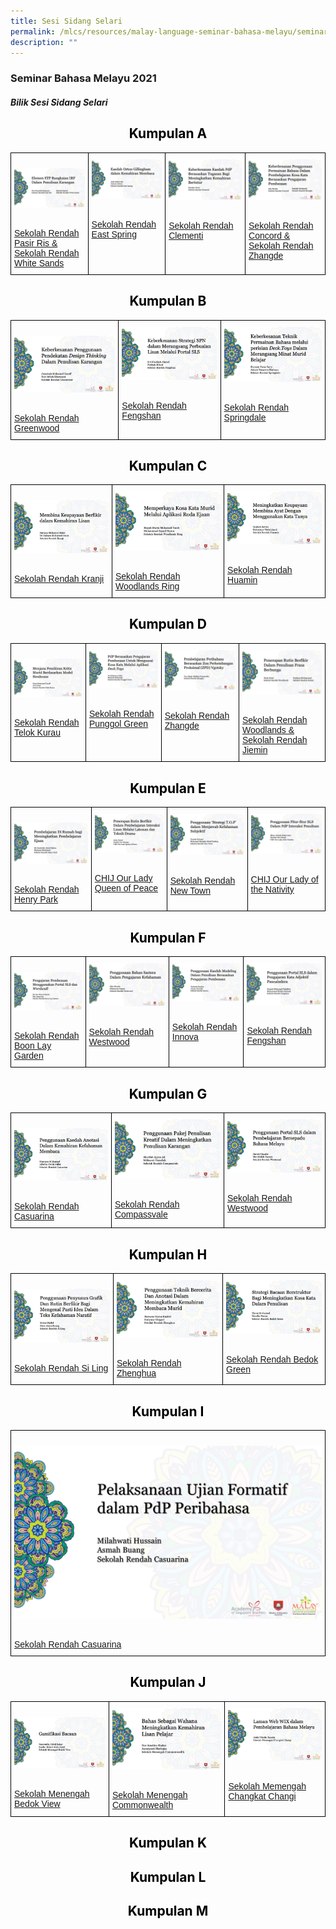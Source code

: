 ```yaml
---
title: Sesi Sidang Selari
permalink: /mlcs/resources/malay-language-seminar-bahasa-melayu/seminar-bahasa-melayu-2021/sesi-sidang-selari/
description: ""
---
```

### Seminar Bahasa Melayu 2021

##### **Bilik Sesi Sidang Selari**

<h2 style="color:black" align="center">Kumpulan A</h2>

<style type="text/css">
.tg  {border-collapse:collapse;border-spacing:0;}
.tg td{border-color:black;border-style:solid;border-width:1px;font-family:Arial, sans-serif;font-size:14px;
  overflow:hidden;padding:10px 5px;word-break:normal;}
.tg th{border-color:black;border-style:solid;border-width:1px;font-family:Arial, sans-serif;font-size:14px;
  font-weight:normal;overflow:hidden;padding:10px 5px;word-break:normal;}
.tg .tg-0lax{text-align:left;vertical-align:top}
</style>
<table class="tg">
<thead>
  <tr>
    <td class="tg-0lax"><p><a href="https://www.youtube.com/watch?v=a-8YRGsLOsg&ab_channel=PusatBahasaMelayuSingapura"><img src="/images/pasir-ris-whitesand-pri.png" alt="pasir-ris-whitesand-pri"></a></p>
<br><a href="https://www.youtube.com/watch?v=a-8YRGsLOsg&ab_channel=PusatBahasaMelayuSingapura">Sekolah Rendah Pasir Ris & Sekolah Rendah White Sands</a></td>
    <td class="tg-0lax"><a href="https://www.youtube.com/watch?v=8qlnFGS_M-Q&ab_channel=PusatBahasaMelayuSingapura"><img src="/images/east-spring-pri.png" alt="east-spring-pri"></a></p>
<br><a href="https://www.youtube.com/watch?v=8qlnFGS_M-Q&ab_channel=PusatBahasaMelayuSingapura">Sekolah Rendah East Spring</a></td>
    <td class="tg-0lax"><a href="https://www.youtube.com/watch?v=k_06DNpHrxU&ab_channel=PusatBahasaMelayuSingapura"><img src="/images/clementi-pri.png" alt="clementi-pri"></a></p>
<br><a href="https://www.youtube.com/watch?v=k_06DNpHrxU&ab_channel=PusatBahasaMelayuSingapura">Sekolah Rendah Clementi</a></td>
    <td class="tg-0lax"><a href="https://www.youtube.com/watch?v=hdBiKxa3tg0&ab_channel=PusatBahasaMelayuSingapura"><img src="/images/concord-zhangde-pri.png" alt="concord-zhangde-pri"></a></p>
<br><a href="https://www.youtube.com/watch?v=hdBiKxa3tg0&ab_channel=PusatBahasaMelayuSingapura">Sekolah Rendah Concord & Sekolah Rendah Zhangde</a></td>
  </tr>
</thead>
</table>

<h2 style="color:black" align="center">Kumpulan B</h2>

<style type="text/css">
.tg  {border-collapse:collapse;border-spacing:0;}
.tg td{border-color:black;border-style:solid;border-width:1px;font-family:Arial, sans-serif;font-size:14px;
  overflow:hidden;padding:10px 5px;word-break:normal;}
.tg th{border-color:black;border-style:solid;border-width:1px;font-family:Arial, sans-serif;font-size:14px;
  font-weight:normal;overflow:hidden;padding:10px 5px;word-break:normal;}
.tg .tg-0lax{text-align:left;vertical-align:top}
</style>
<table class="tg">
<thead>
  <tr>
    <td class="tg-0lax"><p><a href="https://www.youtube.com/watch?v=K-meMBQ-Pb8&ab_channel=PusatBahasaMelayuSingapura"><img src="/images/greenwood-pri.png" alt="greenwood-pri"></a></p>
<br><a href="https://www.youtube.com/watch?v=K-meMBQ-Pb8&ab_channel=PusatBahasaMelayuSingapura">Sekolah Rendah Greenwood</a></td>
    <td class="tg-0lax"><a href="https://www.youtube.com/watch?v=-M4RLdRhxhQ&ab_channel=PusatBahasaMelayuSingapura"><img src="/images/fengshan-pri---spn.png" alt="fengshan-pri"></a></p>
<br><a href="https://www.youtube.com/watch?v=-M4RLdRhxhQ&ab_channel=PusatBahasaMelayuSingapura">Sekolah Rendah Fengshan</a></td>
    <td class="tg-0lax"><a href="https://www.youtube.com/watch?v=9fJLZxKph_o&ab_channel=PusatBahasaMelayuSingapura"><img src="/images/springdale-pri.png" alt="springdale-pri"></a></p>
<br><a href="https://www.youtube.com/watch?v=9fJLZxKph_o&ab_channel=PusatBahasaMelayuSingapura">Sekolah Rendah Springdale</a></td>
  </tr>
</thead>
</table>

<h2 style="color:black" align="center">Kumpulan C</h2>

<style type="text/css">
.tg  {border-collapse:collapse;border-spacing:0;}
.tg td{border-color:black;border-style:solid;border-width:1px;font-family:Arial, sans-serif;font-size:14px;
  overflow:hidden;padding:10px 5px;word-break:normal;}
.tg th{border-color:black;border-style:solid;border-width:1px;font-family:Arial, sans-serif;font-size:14px;
  font-weight:normal;overflow:hidden;padding:10px 5px;word-break:normal;}
.tg .tg-0lax{text-align:left;vertical-align:top}
</style>
<table class="tg">
<thead>
  <tr>
    <td class="tg-0lax"><p><a href="https://www.youtube.com/watch?v=lwYJ47iBZNA&ab_channel=PusatBahasaMelayuSingapura"><img src="/images/kranji-pri.png" alt="kranji-pri"></a></p>
<br><a href="https://www.youtube.com/watch?v=lwYJ47iBZNA&ab_channel=PusatBahasaMelayuSingapura">Sekolah Rendah Kranji</a></td>
    <td class="tg-0lax"><a href="https://www.youtube.com/watch?v=wAD0cPoFRuY&ab_channel=PusatBahasaMelayuSingapura"><img src="/images/woodlands-ring-pri.png" alt="woodlands-ring-pri"></a></p>
<br><a href="https://www.youtube.com/watch?v=wAD0cPoFRuY&ab_channel=PusatBahasaMelayuSingapura">Sekolah Rendah Woodlands Ring</a></td>
    <td class="tg-0lax"><a href="https://www.youtube.com/watch?v=Rzcvv04Xs44&ab_channel=PusatBahasaMelayuSingapura"><img src="/images/huamin-pri.png" alt="huamin-pri"></a></p>
<br><a href="https://www.youtube.com/watch?v=Rzcvv04Xs44&ab_channel=PusatBahasaMelayuSingapura">Sekolah Rendah Huamin</a></td>
  </tr>
</thead>
</table>

<h2 style="color:black" align="center">Kumpulan D</h2>

<style type="text/css">
.tg  {border-collapse:collapse;border-spacing:0;}
.tg td{border-color:black;border-style:solid;border-width:1px;font-family:Arial, sans-serif;font-size:14px;
  overflow:hidden;padding:10px 5px;word-break:normal;}
.tg th{border-color:black;border-style:solid;border-width:1px;font-family:Arial, sans-serif;font-size:14px;
  font-weight:normal;overflow:hidden;padding:10px 5px;word-break:normal;}
.tg .tg-0lax{text-align:left;vertical-align:top}
</style>
<table class="tg">
<thead>
  <tr>
    <td class="tg-0lax"><p><a href="https://www.youtube.com/watch?v=MJapgOAYhb4&ab_channel=PusatBahasaMelayuSingapura"><img src="/images/telok-kurau-pri.png" alt="telok-kurau-pri"></a></p>
<br><a href="https://www.youtube.com/watch?v=MJapgOAYhb4&ab_channel=PusatBahasaMelayuSingapura">Sekolah Rendah Telok Kurau</a></td>
    <td class="tg-0lax"><a href="https://www.youtube.com/watch?v=j0QUjhUY45s&ab_channel=PusatBahasaMelayuSingapura"><img src="/images/punggol-green-pri.png" alt="punggol-green-pri"></a></p>
<br><a href="https://www.youtube.com/watch?v=j0QUjhUY45s&ab_channel=PusatBahasaMelayuSingapura">Sekolah Rendah Punggol Green</a></td>
    <td class="tg-0lax"><a href="https://www.youtube.com/watch?v=x8xXV6zgUVI&ab_channel=PusatBahasaMelayuSingapura"><img src="/images/zhangde-pri.png" alt="zhangde-pri"></a></p>
<br><a href="https://www.youtube.com/watch?v=x8xXV6zgUVI&ab_channel=PusatBahasaMelayuSingapura">Sekolah Rendah Zhangde</a></td>
    <td class="tg-0lax"><a href="https://www.youtube.com/watch?v=xQjIRHWc0L4&ab_channel=PusatBahasaMelayuSingapura"><img src="/images/woodlands-jiemin-pri.png" alt="woodlands-jiemin-pri"></a></p>
<br><a href="https://www.youtube.com/watch?v=xQjIRHWc0L4&ab_channel=PusatBahasaMelayuSingapura">Sekolah Rendah Woodlands & Sekolah Rendah Jiemin</a></td>
  </tr>
</thead>
</table>

<h2 style="color:black" align="center">Kumpulan E</h2>

<style type="text/css">
.tg  {border-collapse:collapse;border-spacing:0;}
.tg td{border-color:black;border-style:solid;border-width:1px;font-family:Arial, sans-serif;font-size:14px;
  overflow:hidden;padding:10px 5px;word-break:normal;}
.tg th{border-color:black;border-style:solid;border-width:1px;font-family:Arial, sans-serif;font-size:14px;
  font-weight:normal;overflow:hidden;padding:10px 5px;word-break:normal;}
.tg .tg-0lax{text-align:left;vertical-align:top}
</style>
<table class="tg">
<thead>
  <tr>
    <td class="tg-0lax"><p><a href="https://www.youtube.com/watch?v=9a_4UHpd5q4&amp;ab_channel=PusatBahasaMelayuSingapura"><img src="/images/henry-park-pri.png" alt="henry-park-pri"></a></p>
<br><a href="https://www.youtube.com/watch?v=9a_4UHpd5q4&amp;ab_channel=PusatBahasaMelayuSingapura">Sekolah Rendah Henry Park</a></td>
    <td class="tg-0lax"><a href="https://www.youtube.com/watch?v=bxRtpysp5_I&ab_channel=PusatBahasaMelayuSingapura"><img src="/images/chij-our-lady-queen-of-peace.png" alt="chij-our-lady-queen-of-peace"></a></p>
<br><a href="https://www.youtube.com/watch?v=bxRtpysp5_I&ab_channel=PusatBahasaMelayuSingapura">CHIJ Our Lady Queen of Peace</a></td>
    <td class="tg-0lax"><a href="https://www.youtube.com/watch?v=LTYR91w9L24&ab_channel=PusatBahasaMelayuSingapura"><img src="/images/newton-pri.png" alt="new-town-pri"></a></p>
<br><a href="https://www.youtube.com/watch?v=LTYR91w9L24&ab_channel=PusatBahasaMelayuSingapura">Sekolah Rendah New Town</a></td>
    <td class="tg-0lax"><a href="https://www.youtube.com/watch?v=3sGjrPbud60&ab_channel=PusatBahasaMelayuSingapura"><img src="/images/chij-our-lady-of-nativity.png" alt="chij-our-lady-of-nativity"></a></p>
<br><a href="https://www.youtube.com/watch?v=3sGjrPbud60&ab_channel=PusatBahasaMelayuSingapura">CHIJ Our Lady of the Nativity</a></td>
  </tr>
</thead>
</table>

<h2 style="color:black" align="center">Kumpulan F</h2>

<style type="text/css">
.tg  {border-collapse:collapse;border-spacing:0;}
.tg td{border-color:black;border-style:solid;border-width:1px;font-family:Arial, sans-serif;font-size:14px;
  overflow:hidden;padding:10px 5px;word-break:normal;}
.tg th{border-color:black;border-style:solid;border-width:1px;font-family:Arial, sans-serif;font-size:14px;
  font-weight:normal;overflow:hidden;padding:10px 5px;word-break:normal;}
.tg .tg-0lax{text-align:left;vertical-align:top}
</style>
<table class="tg">
<thead>
  <tr>
    <td class="tg-0lax"><p><a href="https://www.youtube.com/watch?v=015xbAZgNlU&ab_channel=PusatBahasaMelayuSingapura"><img src="/images/boon-lay-garden-pri.png" alt="boon-lay-garden-pri"></a></p>
<br><a href="https://www.youtube.com/watch?v=015xbAZgNlU&ab_channel=PusatBahasaMelayuSingapura">Sekolah Rendah Boon Lay Garden</a></td>
    <td class="tg-0lax"><a href="https://www.youtube.com/watch?v=scsnAD0p_1g&ab_channel=PusatBahasaMelayuSingapura"><img src="/images/westwood-pri---kefahaman.png" alt="westwood-pri"></a></p>
<br><a href="https://www.youtube.com/watch?v=scsnAD0p_1g&ab_channel=PusatBahasaMelayuSingapura">Sekolah Rendah Westwood</a></td>
    <td class="tg-0lax"><a href="https://www.youtube.com/watch?v=M0wn0Pid7h4&ab_channel=PusatBahasaMelayuSingapura"><img src="/images/innova-pri.png" alt="innova-pri"></a></p>
<br><a href="https://www.youtube.com/watch?v=M0wn0Pid7h4&ab_channel=PusatBahasaMelayuSingapura">Sekolah Rendah Innova</a></td>
    <td class="tg-0lax"><a href="https://www.youtube.com/watch?v=-Ms7gY1HPkQ&ab_channel=PusatBahasaMelayuSingapura"><img src="/images/fengshan-pri---sls.png" alt="fengshan-pri"></a></p>
<br><a href="https://www.youtube.com/watch?v=-Ms7gY1HPkQ&ab_channel=PusatBahasaMelayuSingapura">Sekolah Rendah Fengshan</a></td>
  </tr>
</thead>
</table>

<h2 style="color:black" align="center">Kumpulan G</h2>

<style type="text/css">
.tg  {border-collapse:collapse;border-spacing:0;}
.tg td{border-color:black;border-style:solid;border-width:1px;font-family:Arial, sans-serif;font-size:14px;
  overflow:hidden;padding:10px 5px;word-break:normal;}
.tg th{border-color:black;border-style:solid;border-width:1px;font-family:Arial, sans-serif;font-size:14px;
  font-weight:normal;overflow:hidden;padding:10px 5px;word-break:normal;}
.tg .tg-0lax{text-align:left;vertical-align:top}
</style>
<table class="tg">
<thead>
  <tr>
    <td class="tg-0lax"><p><a href="https://www.youtube.com/watch?v=rmHtXDJP9b4&ab_channel=PusatBahasaMelayuSingapura"><img src="/images/casuarina-pri---kefahaman.png" alt="casuarina-pri"></a></p>
<br><a href="https://www.youtube.com/watch?v=rmHtXDJP9b4&ab_channel=PusatBahasaMelayuSingapura">Sekolah Rendah Casuarina</a></td>
    <td class="tg-0lax"><a href="https://www.youtube.com/watch?v=9PfvSkommn0&ab_channel=PusatBahasaMelayuSingapura"><img src="/images/compassvale-pri.png" alt="compassvale-pri"></a></p>
<br><a href="https://www.youtube.com/watch?v=9PfvSkommn0&ab_channel=PusatBahasaMelayuSingapura">Sekolah Rendah Compassvale</a></td>
    <td class="tg-0lax"><a href="https://www.youtube.com/watch?v=YdLj5Xk6IjY&ab_channel=PusatBahasaMelayuSingapura"><img src="/images/westwood-pri---sls.png" alt="westwood-pri"></a></p>
<br><a href="https://www.youtube.com/watch?v=YdLj5Xk6IjY&ab_channel=PusatBahasaMelayuSingapura">Sekolah Rendah Westwood</a></td>
  </tr>
</thead>
</table>

<h2 style="color:black" align="center">Kumpulan H</h2>

<style type="text/css">
.tg  {border-collapse:collapse;border-spacing:0;}
.tg td{border-color:black;border-style:solid;border-width:1px;font-family:Arial, sans-serif;font-size:14px;
  overflow:hidden;padding:10px 5px;word-break:normal;}
.tg th{border-color:black;border-style:solid;border-width:1px;font-family:Arial, sans-serif;font-size:14px;
  font-weight:normal;overflow:hidden;padding:10px 5px;word-break:normal;}
.tg .tg-0lax{text-align:left;vertical-align:top}
</style>
<table class="tg">
<thead>
  <tr>
    <td class="tg-0lax"><p><a href="https://www.youtube.com/watch?v=As6E11UoBGw&ab_channel=PusatBahasaMelayuSingapura"><img src="/images/si-ling-pri.png" alt="si-ling-pri"></a></p>
<br><a href="https://www.youtube.com/watch?v=As6E11UoBGw&ab_channel=PusatBahasaMelayuSingapura">Sekolah Rendah Si Ling</a></td>
    <td class="tg-0lax"><a href="https://www.youtube.com/watch?v=guX8jrUyi90&ab_channel=PusatBahasaMelayuSingapura"><img src="/images/zhenghua-pri---bercerita-membaca.png" alt="zhenghua-pri"></a></p>
<br><a href="https://www.youtube.com/watch?v=guX8jrUyi90&ab_channel=PusatBahasaMelayuSingapura">Sekolah Rendah Zhenghua</a></td>
    <td class="tg-0lax"><a href="https://www.youtube.com/watch?v=h--rnVEowb8&ab_channel=PusatBahasaMelayuSingapura"><img src="/images/bedok-green-pri.png" alt="bedok-green-pri"></a></p>
<br><a href="https://www.youtube.com/watch?v=h--rnVEowb8&ab_channel=PusatBahasaMelayuSingapura">Sekolah Rendah Bedok Green</a></td>
  </tr>
</thead>
</table>

<h2 style="color:black" align="center">Kumpulan I</h2>

<style type="text/css">
.tg  {border-collapse:collapse;border-spacing:0;}
.tg td{border-color:black;border-style:solid;border-width:1px;font-family:Arial, sans-serif;font-size:14px;
  overflow:hidden;padding:10px 5px;word-break:normal;}
.tg th{border-color:black;border-style:solid;border-width:1px;font-family:Arial, sans-serif;font-size:14px;
  font-weight:normal;overflow:hidden;padding:10px 5px;word-break:normal;}
.tg .tg-0lax{text-align:left;vertical-align:top}
</style>
<table class="tg">
<thead>
  <tr>
    <td class="tg-0lax"><p><a href="https://www.youtube.com/watch?v=m7cQJ7kLpYI&ab_channel=PusatBahasaMelayuSingapura"><img src="/images/casuarina-pri---peribahasa.png" alt="casuarina-pri"></a></p>
<br><a href="https://www.youtube.com/watch?v=m7cQJ7kLpYI&ab_channel=PusatBahasaMelayuSingapura">Sekolah Rendah Casuarina</a></td>
  </tr>
</thead>
</table>

<h2 style="color:black" align="center">Kumpulan J</h2>

<style type="text/css">
.tg  {border-collapse:collapse;border-spacing:0;}
.tg td{border-color:black;border-style:solid;border-width:1px;font-family:Arial, sans-serif;font-size:14px;
  overflow:hidden;padding:10px 5px;word-break:normal;}
.tg th{border-color:black;border-style:solid;border-width:1px;font-family:Arial, sans-serif;font-size:14px;
  font-weight:normal;overflow:hidden;padding:10px 5px;word-break:normal;}
.tg .tg-0lax{text-align:left;vertical-align:top}
</style>
<table class="tg">
<thead>
  <tr>
    <td class="tg-0lax"><p><a href="https://www.youtube.com/watch?v=85zSUf4NTrQ&ab_channel=PusatBahasaMelayuSingapura"><img src="/images/bedok-view-sec.png" alt="bedok-view-sec"></a></p>
<br><a href="https://www.youtube.com/watch?v=85zSUf4NTrQ&ab_channel=PusatBahasaMelayuSingapura">Sekolah Menengah Bedok View</a></td>
    <td class="tg-0lax"><a href="https://www.youtube.com/watch?v=ImicatDHY30&ab_channel=PusatBahasaMelayuSingapura"><img src="/images/commonwealth-sec.png" alt="commonwealth-sec"></a></p>
<br><a href="https://www.youtube.com/watch?v=ImicatDHY30&ab_channel=PusatBahasaMelayuSingapura">Sekolah Menengah Commonwealth</a></td>
    <td class="tg-0lax"><a href="https://www.youtube.com/watch?v=jJKWDdB85dA&ab_channel=PusatBahasaMelayuSingapura"><img src="/images/changkat-changi-sec---wix.png" alt="changkat-changi-sec"></a></p>
<br><a href="https://www.youtube.com/watch?v=jJKWDdB85dA&ab_channel=PusatBahasaMelayuSingapura">Sekolah Memengah Changkat Changi</a></td>
  </tr>
</thead>
</table>


<h2 style="color:black" align="center">Kumpulan K</h2>

<h2 style="color:black" align="center">Kumpulan L</h2>

<h2 style="color:black" align="center">Kumpulan M</h2>